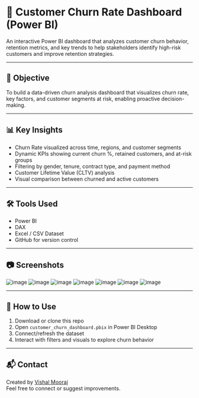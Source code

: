 # 🔄 Customer Churn Rate Dashboard (Power BI)

An interactive Power BI dashboard that analyzes customer churn behavior, retention metrics, and key trends to help stakeholders identify high-risk customers and improve retention strategies.

---

## 📌 Objective

To build a data-driven churn analysis dashboard that visualizes churn rate, key factors, and customer segments at risk, enabling proactive decision-making.

---

## 📊 Key Insights

- Churn Rate visualized across time, regions, and customer segments
- Dynamic KPIs showing current churn %, retained customers, and at-risk groups
- Filtering by gender, tenure, contract type, and payment method
- Customer Lifetime Value (CLTV) analysis
- Visual comparison between churned and active customers

---

## 🛠️ Tools Used

- Power BI
- DAX
- Excel / CSV Dataset
- GitHub for version control

---

## 📷 Screenshots

![image](https://github.com/user-attachments/assets/0d809654-b93b-4a96-bf34-43c12eeb0c8c)
![image](https://github.com/user-attachments/assets/f1ab066a-af13-4003-af83-3f12f745a6ca)
![image](https://github.com/user-attachments/assets/e60e1dcd-a58c-427a-9b8d-fdb43a70033f)
![image](https://github.com/user-attachments/assets/5ed721a8-49e7-4810-bb30-4d5b44dd570a)
![image](https://github.com/user-attachments/assets/067f2eb3-6bd0-4afb-a283-9e7b9334ecfe)
![image](https://github.com/user-attachments/assets/b48864cd-9336-471b-8c32-f9be5bf35597)
![image](https://github.com/user-attachments/assets/58da98b0-9bc1-454a-8d29-d76dbb83b8a7)

---

## 🚀 How to Use

1. Download or clone this repo
2. Open `customer_churn_dashboard.pbix` in Power BI Desktop
3. Connect/refresh the dataset
4. Interact with filters and visuals to explore churn behavior

---

## 📬 Contact

Created by [Vishal Mooraj](https://github.com/Vishal-Msh-02)  
Feel free to connect or suggest improvements.

